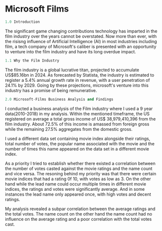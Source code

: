 # **Microsoft Films**

```python
1.0 Introduction
```
The significant game changing contributions technology has imparted in the film industry over the years cannot be overstated. Now more than ever, with the risisng influence of Artificial Intelligence (AI) in most industries including film, a tech company of Microsoft's caliber is presented with an opportunity to venture into the film industry and have its long overdue impact.

```python
1.1 Why the Film Industry
```
The film industry is a global lucrative titan, projected to accumulate US$85.16bn in 2024. As forecasted by Statista, the industry is estimated to register a 5.4% annual growth rate in revenue, with a user penetration of 24.1% by 2029. Going by these projections, microsoft's venture into this industry has a promise of being remunerative.

```python
2.0 Microsoft-Films Business Analysis and Findings 
```
I conducted a business analysis of the Film industry where I used a 9 year data(2010-2018) in my analysis. Within the mentioned timeframe, the US registered on average a total gross income of US$ 38,979,410,396 from the film industry. About 72.5% of this income is amassed from foreign gross while the remaining 27.5% aggregates from the domestic gross. 

I used a different data set containing movie index alongside their ratings, total number of votes, the popular name associated with the movie and the number of times this name appeared on the data set in a different movie index. 

As a priority I tried to establish whether there existed a correlation between the number of votes casted against the movie ratings and the name count and vice versa. The resoning behind my priority was that there were certain movie indices that had a rating 0f 10, with votes as low as 3. On the other hand while the lead name could occur multiple times in different movie indices, the ratings and votes were significantly average. And in some instances the lead name only appeared once, with high votes and decent ratings.

My analysis revealed a subpar correlation between the average ratings and the total votes. The name count on the other hand the name count had no influence on the average rating and a poor correlation with the total votes cast. 